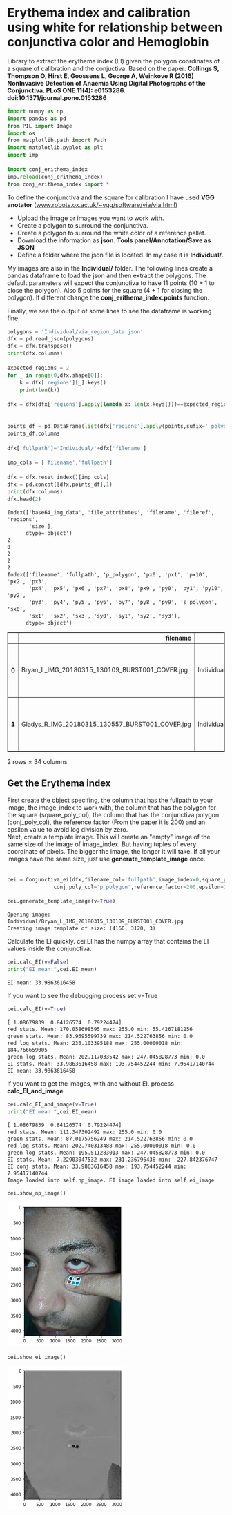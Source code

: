 
# Erythema index and calibration using white for relationship between conjunctiva color and Hemoglobin

Library to extract the erythema index (EI) given the polygon coordinates of a square of calibration and the conjuctiva. Based on the paper: **Collings S, Thompson O, Hirst E, Goossens L, George A, Weinkove R (2016) NonInvasive Detection of Anaemia Using Digital Photographs of the Conjunctiva. PLoS ONE 11(4): e0153286. doi:10.1371/journal.pone.0153286**



```python
import numpy as np
import pandas as pd
from PIL import Image
import os
from matplotlib.path import Path
import matplotlib.pyplot as plt
import imp

import conj_erithema_index
imp.reload(conj_erithema_index)
from conj_erithema_index import *
```

To define the conjunctiva and the square for calibration I have used **VGG anotator** (www.robots.ox.ac.uk/~vgg/software/via/via.html)   
* Upload the image or images you want to work with. 
* Create a polygon to surround the conjunctiva.  
* Create a polygon to surround the white color of a reference pallet.  
* Download the information as **json**. **Tools panel/Annotation/Save as JSON**  
* Define a folder where the json file is located. In my case it is **Individual/**.   
  
My images are also in the **Individual/** folder. The following lines create a pandas dataframe to load the json and then extract the polygons. The default parameters will expect the conjunctiva to have 11 points (10 + 1 to close the polygon). Also 5 points for the square (4 + 1 for closing the polygon). If different change the **conj_erithema_index.points** function.  

Finally, we see the output of some lines to see the dataframe is working fine.


```python
polygons = 'Individual/via_region_data.json'
dfx = pd.read_json(polygons)
dfx = dfx.transpose()
print(dfx.columns)

expected_regions = 2
for _ in range(0,dfx.shape[0]):
    k = dfx['regions'][_].keys()
    print(len(k))
    
dfx = dfx[dfx['regions'].apply(lambda x: len(x.keys()))==expected_regions]


points_df = pd.DataFrame(list(dfx['regions'].apply(points,sufix='_polygon').values))
points_df.columns

dfx['fullpath']='Individual/'+dfx['filename']

imp_cols = ['filename','fullpath']

dfx = dfx.reset_index()[imp_cols]
dfx = pd.concat([dfx,points_df],1)
print(dfx.columns)
dfx.head(2)
```

    Index(['base64_img_data', 'file_attributes', 'filename', 'fileref', 'regions',
           'size'],
          dtype='object')
    2
    0
    2
    2
    2
    Index(['filename', 'fullpath', 'p_polygon', 'px0', 'px1', 'px10', 'px2', 'px3',
           'px4', 'px5', 'px6', 'px7', 'px8', 'px9', 'py0', 'py1', 'py10', 'py2',
           'py3', 'py4', 'py5', 'py6', 'py7', 'py8', 'py9', 's_polygon', 'sx0',
           'sx1', 'sx2', 'sx3', 'sy0', 'sy1', 'sy2', 'sy3'],
          dtype='object')





<div>
<table border="1" class="dataframe">
  <thead>
    <tr style="text-align: right;">
      <th></th>
      <th>filename</th>
      <th>fullpath</th>
      <th>p_polygon</th>
      <th>px0</th>
      <th>px1</th>
      <th>px10</th>
      <th>px2</th>
      <th>px3</th>
      <th>px4</th>
      <th>px5</th>
      <th>...</th>
      <th>py9</th>
      <th>s_polygon</th>
      <th>sx0</th>
      <th>sx1</th>
      <th>sx2</th>
      <th>sx3</th>
      <th>sy0</th>
      <th>sy1</th>
      <th>sy2</th>
      <th>sy3</th>
    </tr>
  </thead>
  <tbody>
    <tr>
      <th>0</th>
      <td>Bryan_L_IMG_20180315_130109_BURST001_COVER.jpg</td>
      <td>Individual/Bryan_L_IMG_20180315_130109_BURST00...</td>
      <td>[(1472, 1976), (1604, 2004), (1724, 2008), (18...</td>
      <td>1472</td>
      <td>1604</td>
      <td>1472</td>
      <td>1724</td>
      <td>1856</td>
      <td>1956</td>
      <td>1956</td>
      <td>...</td>
      <td>2028</td>
      <td>[(1619, 2291), (1669, 2299), (1653, 2349), (16...</td>
      <td>1619</td>
      <td>1669</td>
      <td>1653</td>
      <td>1605</td>
      <td>2291</td>
      <td>2299</td>
      <td>2349</td>
      <td>2339</td>
    </tr>
    <tr>
      <th>1</th>
      <td>Gladys_R_IMG_20180315_130557_BURST001_COVER.jpg</td>
      <td>Individual/Gladys_R_IMG_20180315_130557_BURST0...</td>
      <td>[(1288, 693), (1147, 744), (1043, 765), (941, ...</td>
      <td>1288</td>
      <td>1147</td>
      <td>1288</td>
      <td>1043</td>
      <td>941</td>
      <td>840</td>
      <td>821</td>
      <td>...</td>
      <td>765</td>
      <td>[(942, 1268), (1018, 1264), (1026, 1320), (954...</td>
      <td>942</td>
      <td>1018</td>
      <td>1026</td>
      <td>954</td>
      <td>1268</td>
      <td>1264</td>
      <td>1320</td>
      <td>1334</td>
    </tr>
  </tbody>
</table>
<p>2 rows × 34 columns</p>
</div>



## Get the Erythema index

First create the object specifing, the column that has the fullpath to your image, the image_index to work with, the column that has the polygon for the square (square_poly_col), the column that has the conjunctiva polygon (conj_poly_col), the reference factor (From the paper it is 200) and an epsilon value to avoid log division by zero.  
Next, create a template image. This will create an "empty" image of the same size of the image of image_index. But having tuples of every coordinate of pixels. The bigger the image, the longer it will take. If all your images have the same size, just use **generate_template_image** once.


```python

cei = Conjunctiva_ei(dfx,filename_col='fullpath',image_index=0,square_poly_col='s_polygon',
               conj_poly_col='p_polygon',reference_factor=200,epsilon=1e-6)

cei.generate_template_image(v=True)

```

    Opening image: Individual/Bryan_L_IMG_20180315_130109_BURST001_COVER.jpg
    Creating image template of size: (4160, 3120, 3)


Calculate the EI quickly. cei.EI has the numpy array that contains the EI values inside the conjunctiva.


```python
cei.calc_EI(v=False)
print("EI mean:",cei.EI_mean)
```

    EI mean: 33.9863616458


If you want to see the debugging process set v=True


```python
cei.calc_EI(v=True)
```

    [ 1.08679839  0.84126574  0.79224474]
    red stats. Mean: 170.058698595 max: 255.0 min: 55.4267181256
    green stats. Mean: 83.9695599739 max: 214.522763856 min: 0.0
    red log stats. Mean: 236.103395188 max: 255.00000018 min: 184.766659005
    green log stats. Mean: 202.117033542 max: 247.045828773 min: 0.0
    EI stats. Mean: 33.9863616458 max: 193.754452244 min: 7.95417140744
    EI mean: 33.9863616458


If you want to get the images, with and without EI. process **calc_EI_and_image**


```python
cei.calc_EI_and_image(v=True)
print("EI mean:",cei.EI_mean)
```

    [ 1.08679839  0.84126574  0.79224474]
    red stats. Mean: 111.347302492 max: 255.0 min: 0.0
    green stats. Mean: 87.0175756249 max: 214.522763856 min: 0.0
    red log stats. Mean: 202.740313488 max: 255.00000018 min: 0.0
    green log stats. Mean: 195.511283013 max: 247.045828773 min: 0.0
    EI stats. Mean: 7.22903047532 max: 231.236796438 min: -227.842376747
    EI conj stats. Mean: 33.9863616458 max: 193.754452244 min: 7.95417140744
    Image loaded into self.np_image. EI image loaded into self.ei_image



```python
cei.show_np_image()
```


![png](output_14_0.png)



```python
cei.show_ei_image()
```


![png](output_15_0.png)

